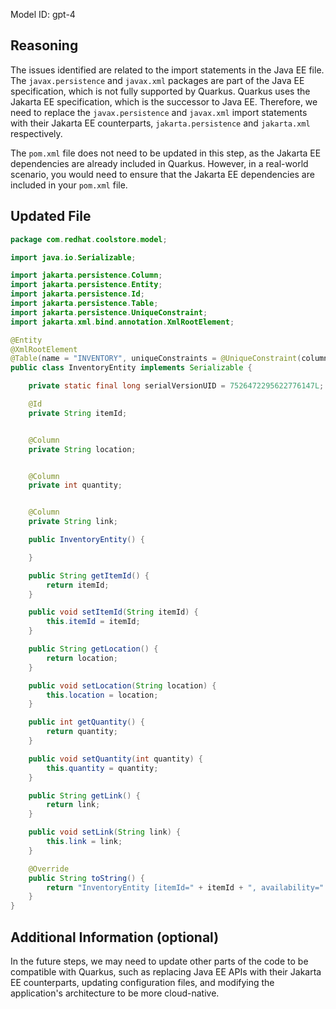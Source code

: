 Model ID: gpt-4
## Reasoning

The issues identified are related to the import statements in the Java EE file. The `javax.persistence` and `javax.xml` packages are part of the Java EE specification, which is not fully supported by Quarkus. Quarkus uses the Jakarta EE specification, which is the successor to Java EE. Therefore, we need to replace the `javax.persistence` and `javax.xml` import statements with their Jakarta EE counterparts, `jakarta.persistence` and `jakarta.xml` respectively.

The `pom.xml` file does not need to be updated in this step, as the Jakarta EE dependencies are already included in Quarkus. However, in a real-world scenario, you would need to ensure that the Jakarta EE dependencies are included in your `pom.xml` file.

## Updated File

```java
package com.redhat.coolstore.model;

import java.io.Serializable;

import jakarta.persistence.Column;
import jakarta.persistence.Entity;
import jakarta.persistence.Id;
import jakarta.persistence.Table;
import jakarta.persistence.UniqueConstraint;
import jakarta.xml.bind.annotation.XmlRootElement;

@Entity
@XmlRootElement
@Table(name = "INVENTORY", uniqueConstraints = @UniqueConstraint(columnNames = "itemId"))
public class InventoryEntity implements Serializable {

	private static final long serialVersionUID = 7526472295622776147L; 

    @Id
    private String itemId;


    @Column
    private String location;


    @Column
    private int quantity;


    @Column
    private String link;

    public InventoryEntity() {

    }

    public String getItemId() {
		return itemId;
	}

	public void setItemId(String itemId) {
		this.itemId = itemId;
	}

	public String getLocation() {
		return location;
	}

	public void setLocation(String location) {
		this.location = location;
	}

	public int getQuantity() {
		return quantity;
	}

	public void setQuantity(int quantity) {
		this.quantity = quantity;
	}

	public String getLink() {
		return link;
	}

	public void setLink(String link) {
		this.link = link;
	}

	@Override
    public String toString() {
        return "InventoryEntity [itemId=" + itemId + ", availability=" + quantity + "/" + location + " link=" + link + "]";
    }
}
```

## Additional Information (optional)

In the future steps, we may need to update other parts of the code to be compatible with Quarkus, such as replacing Java EE APIs with their Jakarta EE counterparts, updating configuration files, and modifying the application's architecture to be more cloud-native.